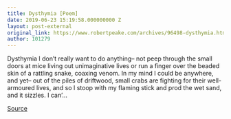 ```yaml
---
title: Dysthymia [Poem]
date: 2019-06-23 15:19:58.000000000 Z
layout: post-external
original_link: https://www.robertpeake.com/archives/96498-dysthymia.html
author: 101279
---
```


Dysthymia I don’t really want to do anything– not peep through the small doors at mice living out unimaginative lives or run a finger over the beaded skin of a rattling snake, coaxing venom. In my mind I could be anywhere, and yet– out of the piles of driftwood, small crabs are fighting for their well-armoured lives, and so I stoop with my flaming stick and prod the wet sand, and it sizzles. I can’...

[Source](https://www.robertpeake.com/archives/96498-dysthymia.html)

